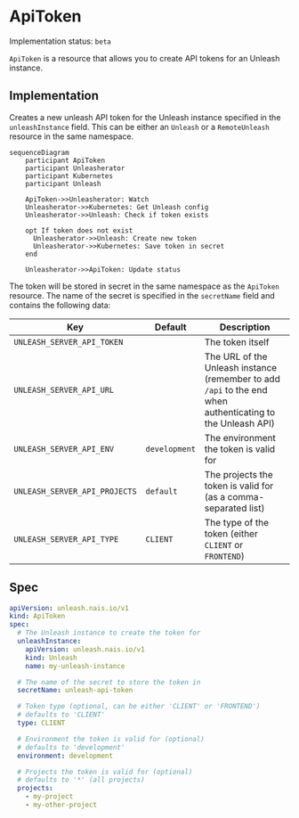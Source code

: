 # ApiToken

Implementation status: `beta`

`ApiToken` is a resource that allows you to create API tokens for an Unleash instance.

## Implementation

Creates a new unleash API token for the Unleash instance specified in the `unleashInstance` field.
This can be either an `Unleash` or a `RemoteUnleash` resource in the same namespace.

```mermaid
sequenceDiagram
    participant ApiToken
    participant Unleasherator
    participant Kubernetes
    participant Unleash

    ApiToken->>Unleasherator: Watch
    Unleasherator->>Kubernetes: Get Unleash config
    Unleasherator->>Unleash: Check if token exists

    opt If token does not exist
      Unleasherator->>Unleash: Create new token
      Unleasherator->>Kubernetes: Save token in secret
    end

    Unleasherator->>ApiToken: Update status
```

The token will be stored in secret in the same namespace as the `ApiToken` resource. The name of the secret is specified in the `secretName` field and contains the following data:

| Key                           | Default       | Description                                                                                                |
| ----------------------------- | ------------- | ---------------------------------------------------------------------------------------------------------- |
| `UNLEASH_SERVER_API_TOKEN`    |               | The token itself                                                                                           |
| `UNLEASH_SERVER_API_URL`      |               | The URL of the Unleash instance (remember to add `/api` to the end when authenticating to the Unleash API) |
| `UNLEASH_SERVER_API_ENV`      | `development` | The environment the token is valid for                                                                     |
| `UNLEASH_SERVER_API_PROJECTS` | `default`     | The projects the token is valid for (as a comma-separated list)                                            |
| `UNLEASH_SERVER_API_TYPE`     | `CLIENT`      | The type of the token (either `CLIENT` or `FRONTEND`)                                                      |

## Spec

```yaml
apiVersion: unleash.nais.io/v1
kind: ApiToken
spec:
  # The Unleash instance to create the token for
  unleashInstance:
    apiVersion: unleash.nais.io/v1
    kind: Unleash
    name: my-unleash-instance

  # The name of the secret to store the token in
  secretName: unleash-api-token

  # Token type (optional, can be either 'CLIENT' or 'FRONTEND')
  # defaults to 'CLIENT'
  type: CLIENT

  # Environment the token is valid for (optional)
  # defaults to 'development'
  environment: development

  # Projects the token is valid for (optional)
  # defaults to '*' (all projects)
  projects:
    - my-project
    - my-other-project
```
